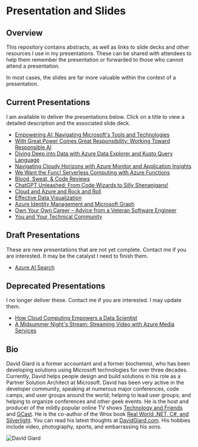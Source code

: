 # Presentation and Slides

## Overview

This repository contains abstracts, as well as links to slide decks and other resources I use in my presentations. These can be shared with attendees to help them remember the presentation or forwarded to those who cannot attend a presentation.

In most cases, the slides are far more valuable within the context of a presentation.

## Current Presentations

I am available to deliver the presentations below. Click on a title to view a detailed description and the associated slide deck.

- [Empowering AI: Navigating Microsoft's Tools and Technologies](./presentations/AI-and-Microsoft)
- [With Great Power Comes Great Responsibility: Working Toward Responsible AI](./presentations/Responsible%20AI)
- [Diving Deep into Data with Azure Data Explorer and Kusto Query Language](./presentations/ADX-and-KQL)
- [Navigating Cloudy Horizons with Azure Monitor and Application Insights](./presentations/Azure%20Monitor%20and%20App%20Insights)
- [We Want the Func! Serverless Computing with Azure Functions](./presentations/Azure-Functions)
- [Blood, Sweat, & Code Reviews](./presentations/Blood-Sweat-and-Code-Reviews)
- [ChatGPT Unleashed: From Code Wizards to Silly Shenanigans!](./presentations/ChatGPT)
- [Cloud and Azure and Rock and Roll](./presentations/Cloud-And-Azure-And-Rock-And-Roll)
- [Effective Data Visualization](./presentations/Data-Visualization)
- [Azure Identity Management and Microsoft Graph](./presentations/MS-Graph-and-Identity-Management)
- [Own Your Own Career – Advice from a Veteran Software Engineer](./presentations/Own-Your-Own-Career)
- [You and Your Technical Community](./presentations/You-and-Your-Technical-Community)

## Draft Presentations

These are new presentations that are not yet complete. Contact me if you are interested. It may be the catalyst I need to finish them.

- [Azure AI Search](./presentations/Azure%20AI%20Search)

## Deprecated Presentations

I no longer deliver these. Contact me if you are interested. I may update them.

- [How Cloud Computing Empowers a Data Scientist](./presentations/How-Cloud-Computing-Empowers-a-Data-Scientist)
- [A Midsummer Night's Stream: Streaming Video with Azure Media Services](./presentations/Azure-Media-Services)

## Bio

David Giard is a former accountant and a former biochemist, who has been developing solutions using Microsoft technologies for over three decades.  Currently, David helps people design and build solutions in his role as a Partner Solution Architect at Microsoft. David has been very active in the developer community, speaking at numerous major conferences, code camps, and user groups around the world; helping to lead user groups; and helping to organize conferences and other geek events. He is the host and producer of the mildly popular online TV shows [Technology and Friends](http://technologyandfriends.com) and [GCast](https://aka.ms/gcast).  He is the co-author of the Wrox book [Real World .NET, C#, and Silverlight](https://www.amazon.com/Real-World-NET-Silverlight-Indispensible/dp/1118021967/). You can read his latest thoughts at [DavidGiard.com](https://davidgiard.com).  His hobbies include video, photography, sports, and embarrassing his sons.

![David Giard](./images/David2024.jpeg)

